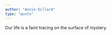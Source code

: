 ```yaml
---
author: "Annie Dillard"
type: "quote"
---
```


Our life is a faint tracing on the surface of mystery.
